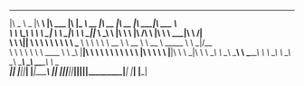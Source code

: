 
 _____ ______   ________          ________  ________  _________  ________  ________  ________  ________  _______      
|\   _ \  _   \|\   ____\        |\   ___ \|\   ____\|\___   ___\\   __  \|\   __  \|\   __  \|\   ____\|\  ___ \     
\ \  \\\__\ \  \ \  \___|        \ \  \_|\ \ \  \___|\|___ \  \_\ \  \|\  \ \  \|\ /\ \  \|\  \ \  \___|\ \   __/|    
 \ \  \\|__| \  \ \  \            \ \  \ \\ \ \_____  \   \ \  \ \ \   __  \ \   __  \ \   __  \ \_____  \ \  \_|/__  
  \ \  \    \ \  \ \  \____        \ \  \_\\ \|____|\  \   \ \  \ \ \  \ \  \ \  \|\  \ \  \ \  \|____|\  \ \  \_|\ \ 
   \ \__\    \ \__\ \_______\       \ \_______\____\_\  \   \ \__\ \ \__\ \__\ \_______\ \__\ \__\____\_\  \ \_______\
    \|__|     \|__|\|_______|        \|_______|\_________\   \|__|  \|__|\|__|\|_______|\|__|\|__|\_________\|_______|
                                              \|_________|                                       \|_________|         
                                                                                                                      
                                                                                                                      
